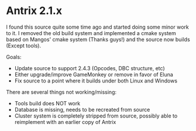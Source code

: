 # Antrix 2.1.x

I found this source quite some time ago and started doing some minor work to it. I removed the old build system and implemented a cmake system based on Mangos' cmake system (Thanks guys!) and the source now builds (Except tools).

Goals:
- Update source to support 2.4.3 (Opcodes, DBC structure, etc)
- Either upgrade/improve GameMonkey or remove in favor of Eluna
- Fix source to a point where it builds under both Linux and Windows

There are several things not working/missing:
- Tools build does NOT work
- Database is missing, needs to be recreated from source
- Cluster system is completely stripped from source, possibly able to reimplement with an earlier copy of Antrix
